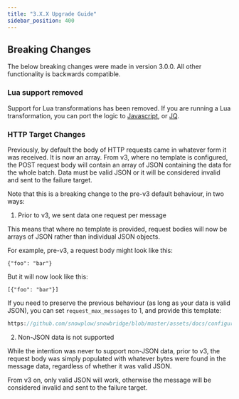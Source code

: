 ```yaml
---
title: "3.X.X Upgrade Guide"
sidebar_position: 400
---
```


## Breaking Changes

The below breaking changes were made in version 3.0.0. All other functionality is backwards compatible.

### Lua support removed

Support for Lua transformations has been removed. If you are running a Lua transformation, you can port the logic to [Javascript](/docs/destinations/forwarding-events/snowbridge/configuration/transformations/custom-scripts/javascript-configuration/index.md), or [JQ](/docs/destinations/forwarding-events/snowbridge/configuration/transformations/builtin/jq.md).

### HTTP Target Changes

Previously, by default the body of HTTP requests came in whatever form it was received. It is now an array. From v3, where no template is configured, the POST request body will contain an array of JSON containing the data for the whole batch. Data must be valid JSON or it will be considered invalid and sent to the failure target.

Note that this is a breaking change to the pre-v3 default behaviour, in two ways:

1. Prior to v3, we sent data one request per message

This means that where no template is provided, request bodies will now be arrays of JSON rather than individual JSON objects. 

For example, pre-v3, a request body might look like this:

```
{"foo": "bar"}
```

But it will now look like this:

```
[{"foo": "bar"}]
```

If you need to preserve the previous behaviour (as long as your data is valid JSON), you can set `request_max_messages` to 1, and provide this template:

```go reference
https://github.com/snowplow/snowbridge/blob/master/assets/docs/configuration/targets/http-template-unwrap-example.file
```

2. Non-JSON data is not supported

While the intention was never to support non-JSON data, prior to v3, the request body was simply populated with whatever bytes were found in the message data, regardless of whether it was valid JSON.

From v3 on, only valid JSON will work, otherwise the message will be considered invalid and sent to the failure target.

